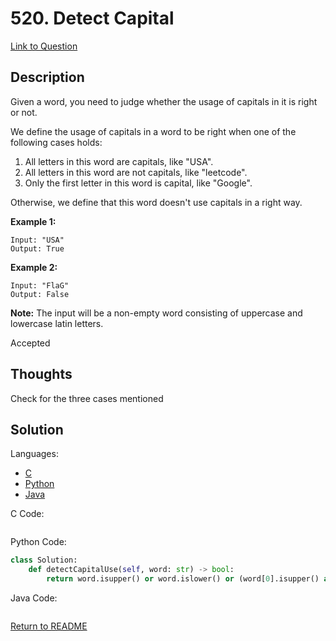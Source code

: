 # 520. Detect Capital

[Link to Question](https://leetcode.com/problems/detect-capital/)

## Description

Given a word, you need to judge whether the usage of capitals in it is right or not.

We define the usage of capitals in a word to be right when one of the following cases holds:

1. All letters in this word are capitals, like "USA".
2. All letters in this word are not capitals, like "leetcode".
3. Only the first letter in this word is capital, like "Google".

Otherwise, we define that this word doesn't use capitals in a right way.

 

**Example 1:**

```
Input: "USA"
Output: True
```

 

**Example 2:**

```
Input: "FlaG"
Output: False
```

 

**Note:** The input will be a non-empty word consisting of uppercase and lowercase latin letters.

Accepted



## Thoughts

Check for the three cases mentioned



## Solution

Languages:

- [C](#C)
- [Python](#python)
- [Java](#java)

<div id="C"></div>C Code:

```C

```

<div id="python"></div>Python Code:

```python
class Solution:
    def detectCapitalUse(self, word: str) -> bool:
        return word.isupper() or word.islower() or (word[0].isupper() and word[1:].islower())
```

<div id="java"></div>Java Code:

```java

```

[Return to README](./../README.md)
